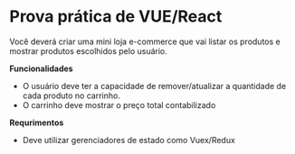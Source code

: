 # Prova prática de VUE/React

Você deverá criar uma mini loja e-commerce que vai listar os produtos e mostrar produtos escolhidos pelo usuário.

**Funcionalidades**

- O usuário deve ter a capacidade de remover/atualizar a quantidade de cada produto no carrinho. 
- O carrinho deve mostrar o preço total contabilizado


**Requrimentos**

- Deve utilizar gerenciadores de estado como Vuex/Redux


